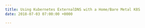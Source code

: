 ```yaml
---
title: Using Kubernetes ExternalDNS with a Home/Bare Metal K8S
date: 2018-07-03 07:00:00 +0000

---
```

